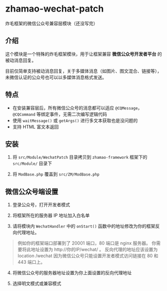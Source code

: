 # zhamao-wechat-patch
炸毛框架的微信公众号兼容层模块（还没写完）

## 介绍
这个模块是一个特殊的炸毛框架模块，用于让框架兼容 **微信公众号开发者平台** 的被动消息回复。

目前仅简单支持被动消息回复，关于多媒体消息（如图片、图文混合、链接等），未微信认证的公众号也可以以多媒体消息格式发送。

## 特点
- 在安装兼容层后，所有微信公众号的消息都可以适应 `@CQMessage`，`@CQCommand` 等绑定事件，无需二次编写逻辑代码
- 使用 `waitMessage()` 或 `getArgs()` 进行多文本获取也是没问题的
- 支持 HTML 富文本返回

## 安装
1. 将 `src/Module/WechatPatch` 目录拷贝到 `zhamao-framework` 框架下的 `src/Module/` 目录下

2. 将 `ModBase.php` 覆盖到 `src/ZM/ModBase.php` 

## 微信公众号端设置
1. 登录公众号，打开开发者模式

2. 将框架所在的服务器 IP 地址加入白名单

3. 请将模块内 `WechatHandler` 中的 `onStart()` 函数中的地址修改为你的框架反向代理地址。

> 例如你的框架端口部署到了 20001 端口，80 端口是 nginx 服务器。
> 你需要将此地址设置为 http://你的IP/wechat/ 。
> 反向代理的地址应该设置为 location /wechat
> 因为微信公众号只能设置开发者模式访问链接在 80 和 443 端口上。

4. 将微信公众号的服务器地址设置为你上面设置的反向代理地址

5. 选择明文模式或兼容模式
